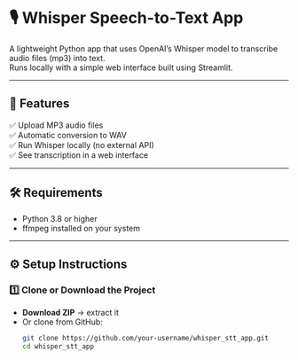 # 🎙️ Whisper Speech-to-Text App

A lightweight Python app that uses OpenAI’s Whisper model to transcribe audio files (mp3) into text.  
Runs locally with a simple web interface built using Streamlit.

---

## 🚀 Features

✅ Upload MP3 audio files  
✅ Automatic conversion to WAV  
✅ Run Whisper locally (no external API)  
✅ See transcription in a web interface

---

## 🛠 Requirements

- Python 3.8 or higher  
- ffmpeg installed on your system

---

## ⚙️ Setup Instructions

### 1️⃣ Clone or Download the Project

- **Download ZIP** → extract it  
- Or clone from GitHub:
  ```bash
  git clone https://github.com/your-username/whisper_stt_app.git
  cd whisper_stt_app

